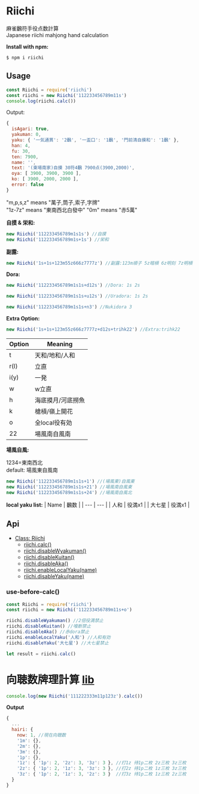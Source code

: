 # **Riichi**

麻雀飜符手役点数計算  
Japanese riichi mahjong hand calculation

**Install with npm:**

```
$ npm i riichi
```

## Usage

```js
const Riichi = require('riichi')
const riichi = new Riichi('112233456789m11s')
console.log(riichi.calc())
```

Output:

```js
{
  isAgari: true,
  yakuman: 0,
  yaku: { '一気通貫': '2飜', '一盃口': '1飜', '門前清自摸和': '1飜' },
  han: 4,
  fu: 30,
  ten: 7900,
  name: '',
  text: '(東場南家)自摸 30符4飜 7900点(3900,2000)',
  oya: [ 3900, 3900, 3900 ],
  ko: [ 3900, 2000, 2000 ],
  error: false
}
```

"m,p,s,z" means "萬子,筒子,索子,字牌"  
"1z-7z" means "東南西北白發中"
"0m" means "赤5萬"

**自摸 & 栄和:**

```js
new Riichi('112233456789m1s1s') //自摸
new Riichi('112233456789m1s+1s') //栄和
```

**副露:**

```js
new Riichi('1s+1s+123m55z666z7777z') //副露:123m順子 5z暗槓 6z明刻 7z明槓
```

**Dora:**

```js
new Riichi('112233456789m1s1s+d12s') //Dora: 1s 2s
```

```js
new Riichi('112233456789m1s1s+u12s') //Uradora: 1s 2s
```

```js
new Riichi('112233456789m1s1s+n3') //Nukidora 3
```

**Extra Option:**

```js
new Riichi('1s+1s+123m55z666z7777z+d12s+trihk22') //Extra:trihk22
```

| Option | Meaning |
| --- | --- |
| t | 天和/地和/人和 |
| r(l) | 立直 |
| i(y) | 一発 |
| w | w立直 |
| h | 海底摸月/河底撈魚 |
| k | 槍槓/嶺上開花 |
| o | 全local役有効 |
| 22 | 場風南自風南 |

**場風自風:**

1234=東南西北  
default: 場風東自風南

```js
new Riichi('112233456789m1s1s+1') //(場風東)自風東
new Riichi('112233456789m1s1s+21') //場風南自風東
new Riichi('112233456789m1s1s+24') //場風南自風北
```

**local yaku list:**
| Name | 飜数 |
| --- | --- |
| 人和 | 役満x1 |
| 大七星 | 役満x1 |

## Api

- [Class: Riichi](#Usage)
  - [riichi.calc()](#Usage)
  - [riichi.disableWyakuman()](#use-before-calc)
  - [riichi.disableKuitan()](#use-before-calc)
  - [riichi.disableAka()](#use-before-calc)
  - [riichi.enableLocalYaku(name)](#use-before-calc)
  - [riichi.disableYaku(name)](#use-before-calc)

### use-before-calc()

```js
const Riichi = require('riichi')
const riichi = new Riichi('112233456789m11s+o')

riichi.disableWyakuman() //2倍役満禁止
riichi.disableKuitan() //喰断禁止
riichi.disableAka() //赤dora禁止
riichi.enableLocalYaku('人和') //人和有効
riichi.disableYaku('大七星') //大七星禁止

let result = riichi.calc()
```

# 向聴数牌理計算 [lib](https://github.com/takayama-lily/syanten)

```js
console.log(new Riichi('111222333m11p123z').calc())
```

**Output**

```js
{
  ...
  hairi: {
    now: 1, //現在向聴数
    '1m': {},
    '2m': {},
    '3m': {},
    '1p': {},
    '1z': { '1p': 2, '2z': 3, '3z': 3 }, //打1z 待1p二枚 2z三枚 3z三枚
    '2z': { '1p': 2, '1z': 3, '3z': 3 }, //打2z 待1p二枚 1z三枚 3z三枚
    '3z': { '1p': 2, '1z': 3, '2z': 3 }  //打3z 待1p二枚 1z三枚 2z三枚
  }
}
```
